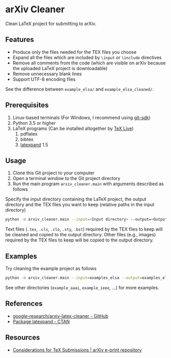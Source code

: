 # arXiv Cleaner

Clean LaTeX project for submitting to arXiv.

## Features

* Produce only the files needed for the TEX files you choose
* Expand all the files which are included by `\input` or `\include` directives
* Remove all comments from the code (which are visible on arXiv because the uploaded LaTeX project is downloadable)
* Remove unnecessary blank lines
* Support UTF-8 encoding files

See the difference between `example_elsa/` and `example_elsa_cleaned/`.

## Prerequisites

1. Linux-based terminals (For Windows, I recommend using [git-sdk](https://github.com/git-for-windows/build-extra/releases))
2. Python 3.5 or higher
3. LaTeX programs (Can be installed altogether by [TeX Live](https://www.tug.org/texlive/))
    1. pdflatex
    2. bibtex
    3. [latexpand](https://www.ctan.org/pkg/latexpand) 1.5

## Usage

1. Clone this Git project to your computer
2. Open a terminal window to the Git project directory
3. Run the main program `arxiv_cleaner.main` with arguments described as follows

Specify the input directory containing the LaTeX project, the output directory and the TEX files you want to keep (relative paths in the input directory)

```bash
python -m arxiv_cleaner.main --input=<Input directory> --output=<Output directory> --tex=<TEX files to keep>
```

Text files (`.tex`, `.cls`, `.clo`, `.sty`, `.bst`) required by the TEX files to keep will be cleaned and copied to the output directory. Other files (e.g., images) required by the TEX files to keep will be copied to the output directory.

## Examples

Try cleaning the example project as follows

```bash
python -m arxiv_cleaner.main --input=examples_elsa --output=examples_elsa_cleaned --tex=main.tex,sup.tex
```

See other directories (`example_aaai`, `example_ieee`, ...) for more examples.

## References

* [google-research/arxiv-latex-cleaner - GitHub](https://github.com/google-research/arxiv-latex-cleaner)
* [Package latexpand - CTAN](https://www.ctan.org/pkg/latexpand)

## Resources

* [Considerations for TeX Submissions | arXiv e-print repository](https://arxiv.org/help/submit_tex)
